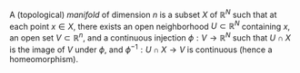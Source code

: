 A (topological) *manifold* of dimension $n$ is a subset $X$ of $\mathbb{R}^N$ such that at each point $x \in X$, there exists an open neighborhood $U \subset \mathbb{R}^N$ containing $x$, an open set $V \subset \mathbb{R}^n$, and a continuous injection $\phi: V \to \mathbb{R}^N$ such that $U \cap X$ is the image of $V$ under $\phi$, and $\phi^{-1}: U \cap X \to V$ is continuous (hence a homeomorphism).
